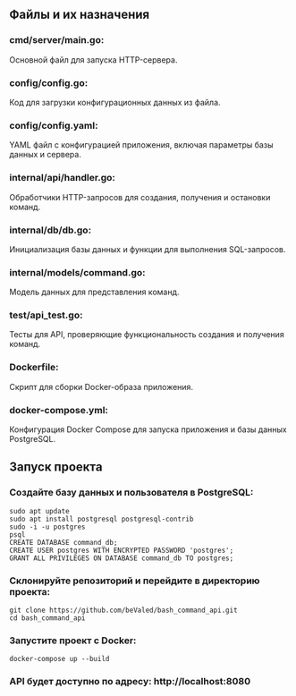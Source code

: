 ## Файлы и их назначения
### cmd/server/main.go: 
Основной файл для запуска HTTP-сервера.
### config/config.go: 
Код для загрузки конфигурационных данных из файла.
### config/config.yaml: 
YAML файл с конфигурацией приложения, включая параметры базы данных и сервера.
### internal/api/handler.go: 
Обработчики HTTP-запросов для создания, получения и остановки команд.
### internal/db/db.go: 
Инициализация базы данных и функции для выполнения SQL-запросов.
### internal/models/command.go: 
Модель данных для представления команд.
### test/api_test.go: 
Тесты для API, проверяющие функциональность создания и получения команд.
### Dockerfile: 
Скрипт для сборки Docker-образа приложения.
### docker-compose.yml: 
Конфигурация Docker Compose для запуска приложения и базы данных PostgreSQL.

## Запуск проекта

### Создайте базу данных и пользователя в PostgreSQL:

````
sudo apt update
sudo apt install postgresql postgresql-contrib
sudo -i -u postgres
psql
CREATE DATABASE command_db;
CREATE USER postgres WITH ENCRYPTED PASSWORD 'postgres';
GRANT ALL PRIVILEGES ON DATABASE command_db TO postgres;
````

### Склонируйте репозиторий и перейдите в директорию проекта:

````
git clone https://github.com/beValed/bash_command_api.git
cd bash_command_api
````

### Запустите проект с Docker:

````
docker-compose up --build
````

### API будет доступно по адресу: http://localhost:8080

